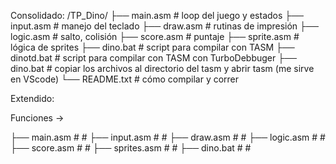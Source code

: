 Consolidado:
/TP_Dino/
├── main.asm       # loop del juego y estados
├── input.asm      # manejo del teclado
├── draw.asm       # rutinas de impresión
├── logic.asm      # salto, colisión
├── score.asm      # puntaje
├── sprite.asm     # lógica de sprites
├── dino.bat       # script para compilar con TASM
├── dinotd.bat     # script para compilar con TASM con TurboDebbuger
├── dino.bat       # copiar los archivos al directorio del tasm y abrir tasm (me sirve en VScode)
└── README.txt     # cómo compilar y correr

Extendido:

Funciones ->

├── main.asm       # 
                   # 
├── input.asm      # 
                   # 
├── draw.asm       # 
                   # 
├── logic.asm      # 
                   # 
├── score.asm      # 
                   # 
├── sprites.asm    # 
                   # 
├── dino.bat       # 
                   # 